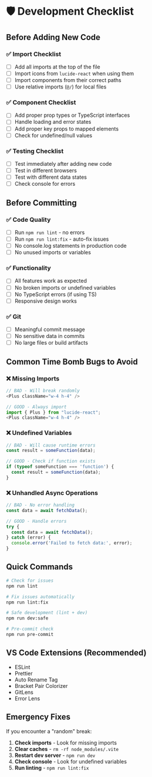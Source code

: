 # 🛡️ Development Checklist

## Before Adding New Code

### ✅ Import Checklist
- [ ] Add all imports at the top of the file
- [ ] Import icons from `lucide-react` when using them
- [ ] Import components from their correct paths
- [ ] Use relative imports (`@/`) for local files

### ✅ Component Checklist
- [ ] Add proper prop types or TypeScript interfaces
- [ ] Handle loading and error states
- [ ] Add proper key props to mapped elements
- [ ] Check for undefined/null values

### ✅ Testing Checklist
- [ ] Test immediately after adding new code
- [ ] Test in different browsers
- [ ] Test with different data states
- [ ] Check console for errors

## Before Committing

### ✅ Code Quality
- [ ] Run `npm run lint` - no errors
- [ ] Run `npm run lint:fix` - auto-fix issues
- [ ] No console.log statements in production code
- [ ] No unused imports or variables

### ✅ Functionality
- [ ] All features work as expected
- [ ] No broken imports or undefined variables
- [ ] No TypeScript errors (if using TS)
- [ ] Responsive design works

### ✅ Git
- [ ] Meaningful commit message
- [ ] No sensitive data in commits
- [ ] No large files or build artifacts

## Common Time Bomb Bugs to Avoid

### ❌ Missing Imports
```javascript
// BAD - Will break randomly
<Plus className="w-4 h-4" />

// GOOD - Always import
import { Plus } from "lucide-react";
<Plus className="w-4 h-4" />
```

### ❌ Undefined Variables
```javascript
// BAD - Will cause runtime errors
const result = someFunction(data);

// GOOD - Check if function exists
if (typeof someFunction === 'function') {
  const result = someFunction(data);
}
```

### ❌ Unhandled Async Operations
```javascript
// BAD - No error handling
const data = await fetchData();

// GOOD - Handle errors
try {
  const data = await fetchData();
} catch (error) {
  console.error('Failed to fetch data:', error);
}
```

## Quick Commands

```bash
# Check for issues
npm run lint

# Fix issues automatically
npm run lint:fix

# Safe development (lint + dev)
npm run dev:safe

# Pre-commit check
npm run pre-commit
```

## VS Code Extensions (Recommended)

- ESLint
- Prettier
- Auto Rename Tag
- Bracket Pair Colorizer
- GitLens
- Error Lens

## Emergency Fixes

If you encounter a "random" break:

1. **Check imports** - Look for missing imports
2. **Clear caches** - `rm -rf node_modules/.vite`
3. **Restart dev server** - `npm run dev`
4. **Check console** - Look for undefined variables
5. **Run linting** - `npm run lint:fix`
